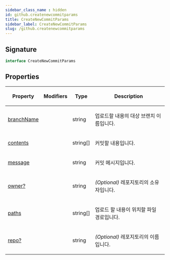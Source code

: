 ```yaml
---
sidebar_class_name : hidden
id: github.createnewcommitparams
title: CreateNewCommitParams
sidebar_label: CreateNewCommitParams
slug: /github.createnewcommitparams
---
```






## Signature

```typescript
interface CreateNewCommitParams 
```

## Properties

<table><thead><tr><th>

Property


</th><th>

Modifiers


</th><th>

Type


</th><th>

Description


</th></tr></thead>
<tbody><tr><td>

[branchName](./github.createnewcommitparams.branchname)


</td><td>


</td><td>

string


</td><td>

업로드할 내용의 대상 브랜치 이름입니다.


</td></tr>
<tr><td>

[contents](./github.createnewcommitparams.contents)


</td><td>


</td><td>

string[]


</td><td>

커밋할 내용입니다.


</td></tr>
<tr><td>

[message](./github.createnewcommitparams.message)


</td><td>


</td><td>

string


</td><td>

커밋 메시지입니다.


</td></tr>
<tr><td>

[owner?](./github.createnewcommitparams.owner)


</td><td>


</td><td>

string


</td><td>

_(Optional)_ 레포지토리의 소유자입니다.


</td></tr>
<tr><td>

[paths](./github.createnewcommitparams.paths)


</td><td>


</td><td>

string[]


</td><td>

업로드 할 내용이 위치할 파일 경로입니다.


</td></tr>
<tr><td>

[repo?](./github.createnewcommitparams.repo)


</td><td>


</td><td>

string


</td><td>

_(Optional)_ 레포지토리의 이름입니다.


</td></tr>
</tbody></table>

